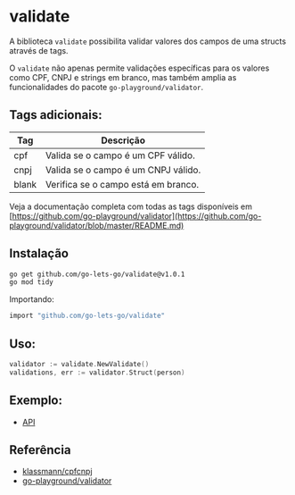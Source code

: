 # validate

A biblioteca `validate` possibilita validar valores dos campos de uma structs através de tags.

O `validate` não apenas permite validações específicas para os valores como CPF, CNPJ e
strings em branco, mas também amplia as funcionalidades do pacote `go-playground/validator`.

## Tags adicionais:

| Tag   | Descrição                           |
|-------|-------------------------------------|
| cpf   | Valida se o campo é um CPF válido.  |
| cnpj  | Valida se o campo é um CNPJ válido. |
| blank | Verifica se o campo está em branco. |

Veja a documentação completa com todas as tags disponíveis em [https://github.com/go-playground/validator](https://github.com/go-playground/validator/blob/master/README.md)
## Instalação

```bash
go get github.com/go-lets-go/validate@v1.0.1
go mod tidy
```
Importando:
```bash
import "github.com/go-lets-go/validate"
```
## Uso:
```go
validator := validate.NewValidate()
validations, err := validator.Struct(person)
```

## Exemplo:
- [API](https://medium.com/@jamersom/exemplo-de-valida%C3%A7%C3%A3o-com-go-lets-go-validate-85f9816ffa60)

## Referência

- [klassmann/cpfcnpj](https://github.com/klassmann/cpfcnpj)
- [go-playground/validator](https://github.com/go-playground/validator)